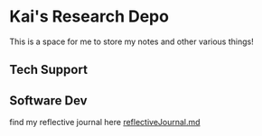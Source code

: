 # Kai's Research Depo

This is a space for me to store my notes and other various things!

## Tech Support

## Software Dev

find my reflective journal here [reflectiveJournal.md](./reflections/reflectiveJournal.md)
